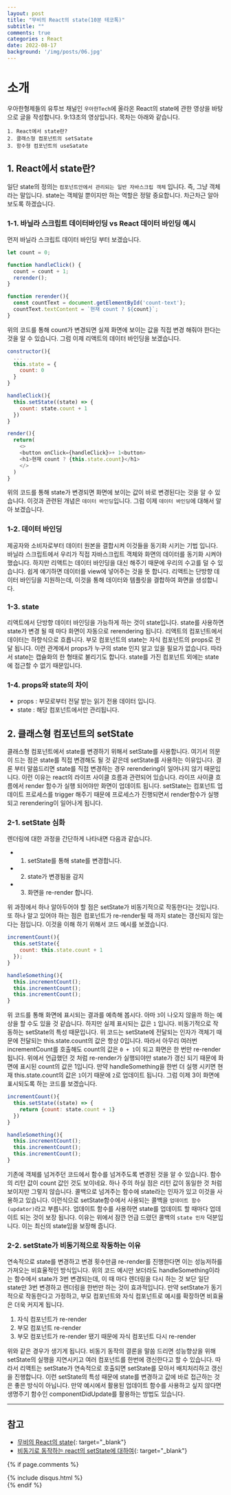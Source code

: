 ```yaml
---
layout: post
title: "무비의 React의 state(10분 테코톡)"
subtitle: ""
comments: true
categories : React
date: 2022-08-17
background: '/img/posts/06.jpg'
---
```


# 소개
우아한형제들의 유투브 채널인 `우아한Tech`에 올라온 React의 state에 관한 영상을 바탕으로 글을 작성합니다.
9:13초의 영상입니다.
목차는 아래와 같습니다.
```
1. React에서 state란?
2. 클래스형 컴포넌트의 setSatate
3. 함수형 컴포넌트의 useSatate
```

## 1. React에서 state란?
일단 state의 정의는 `컴포넌트안에서 관리되는 일반 자바스크립 객체` 입니다.
즉, 그냥 객체라는 말입니다.
state는 객체일 뿐이지만 하는 역할은 정말 중요합니다.
차근차근 알아보도록 하겠습니다.

### 1-1. 바닐라 스크립트 데이터바인딩 vs React 데이터 바인딩 예시
먼저 바닐라 스크립트 데이터 바인딩 부터 보겠습니다.
```javascript
let count = 0;

function handleClick() {
  count = count + 1;
  rerender();
}

function rerender(){
  const countText = document.getElementById('count-text');
  countText.textContent = `현재 count ? ${count}`;
}
```
위의 코드를 통해 count가 변경되면 실제 화면에 보이는 값을 직접 변경 해줘야 한다는 것을 알 수 있습니다.
그럼 이제 리액트의 데이터 바인딩을 보겠습니다.
<br/>
```javascript
constructor(){
  ...
  this.state = {
    count: 0
  }
}

handleClick(){
  this.setState((state) => {
    count: state.count + 1
  })
}

render(){
  return(
    <>
    <button onClick={handleClick}>+ 1<button>
    <h1>현재 count ? {this.state.count}</h1>
    </>
  )
}
```
위의 코드를 통해 state가 변경되면 화면에 보이는 값이 바로 변경된다는 것을 알 수 있습니다.
이것과 관련된 개념은 `데이터 바인딩`입니다.
그럼 이제 `데이터 바인딩`에 대해서 알아 보겠습니다.

### 1-2. 데이터 바인딩
제공자와 소비자로부터 데이터 원본을 결합시켜 이것들을 동기화 시키는 기법 입니다.
바닐라 스크립트에서 우리가 직접 자바스크립트 객체와 화면의 데이터를 동기화 시켜야 했습니다.
하지만 리액트는 데이터 바인딩을 대신 해주기 때문에 우리의 수고를 덜 수 있습니다.
쉽게 얘기하면 데이터를 view에 넣어주는 것을 뜻 합니다.
리액트는 단방향 데이터 바인딩을 지원하는데, 이것을 통해 데이터와 템플릿을 결합하여 화면을 생성합니다.

### 1-3. state
리액트에서 단방향 데이터 바인딩을 가능하게 하는 것이 state입니다.
state를 사용하면 state가 변경 될 때 마다 화면이 자동으로 rerendering 됩니다.
리액트의 컴포넌트에서 데이터는 하향식으로 흐릅니다.
부모 컴포넌트의 state는 자식 컴포넌트의 props로 전달 됩니다.
이런 관계에서 props가 누구의 state 인지 알고 있을 필요가 없습니다.
따라서 state는 캡슐화의 한 형태로 불리기도 합니다.
state를 가진 컴포넌트 외에는 state에 접근할 수 없기 때문입니다.

### 1-4. props와 state의 차이
- props : 부모로부터 전달 받는 읽기 전용 데이터 입니다.
- state : 해당 컴포넌트에서만 관리됩니다.

## 2. 클래스형 컴포넌트의 setState
클래스형 컴포넌트에서 state를 변경하기 위해서 setState를 사용합니다.
여기서 의문이 드는 점은 state를 직접 변경해도 될 것 같은데 setState를 사용하는 이유입니다.
결론 부터 말씀드리면 state를 직접 변경하는 경우 rerendering이 일어나지 않기 때문입니다.
이런 이유는 react의 라이프 사이클 흐름과 관련되어 있습니다.
라이프 사이클 흐름에서 render 함수가 실행 되어야만 화면이 업데이트 됩니다.
setState는 컴포넌트 업데이트 프로세스를 trigger 해주기 때문에 프로세스가 진행되면서 render함수가 실행되고 rerendering이 일어나게 됩니다.

### 2-1. setState 심화
렌더링에 대한 과정을 간단하게 나타내면 다음과 같습니다.
- 1. setState를 통해 state를 변경합니다.
- 2. state가 변경됨을 감지
- 3. 화면을 re-render 합니다.

위 과정에서 하나 알아두어야 할 점은 setState가 비동기적으로 작동한다는 것입니다.
또 하나 알고 있어야 하는 점은 컴포넌트가 re-render될 때 까지 state는 갱신되지 않는 다는 점입니다.
이것을 이해 하기 위해서 코드 예시를 보겠습니다.
```javascript
incrementCount(){
  this.setState({
    count: this.state.count + 1
  });
}

handleSomething(){
  this.incrementCount();
  this.incrementCount();
  this.incrementCount();
}
```
위 코드를 통해 화면에 표시되는 결과를 예측해 봅시다.
아마 `3`이 나오지 않을까 하는 예상을 할 수도 있을 것 같습니다.
하지만 실제 표시되는 값은 `1` 입니다.
비동기적으로 작동하는 setState의 특성 때문입니다.
위 코드는 setState에 전달되는 인자가 객체기 때문에 전달되는 this.state.count의 값은 항상 0입니다.
따라서 아무리 여러번 incrementCount를 호출해도 count의 값은 `0 + 1`이 되고 화면은 한 번만 re-render 됩니다.
위에서 언급했던 것 처럼 re-render가 실행되야만 state가 갱신 되기 때문에 화면에 표시된 count의 값은 1입니다.
만약 handleSomething을 한번 더 실행 시키면 현재 this.state.count의 값은 `1`이기 때문에 `2`로 업데이트 됩니다.
그럼 이제 3이 화면에 표시되도록 하는 코드를 보겠습니다.

```javascript
incrementCount(){
  this.setState((state) => {
    return {count: state.count + 1}
  })
}

handleSomething(){
  this.incrementCount();
  this.incrementCount();
  this.incrementCount();
}
```
기존에 객체를 넘겨주던 코드에서 함수를 넘겨주도록 변경된 것을 알 수 있습니다.
함수의 리턴 값이 count 값인 것도 보이네요.
하나 주의 하실 점은 리턴 값이 동일한 것 처럼 보이지만 그렇지 않습니다.
콜백으로 넘겨주는 함수에 state라는 인자가 있고 이것을 사용하고 있습니다.
이런식으로 setState함수에서 사용되는 콜백을 `업데이트 함수(updator)`라고 부릅니다.
업데이트 함수를 사용하면 state를 업데이트 할 때마다 업데이트 되는 것이 보장 됩니다.
이유는 위에서 잠깐 언급 드렸던 콜백의 `state 인자` 덕분입니다.
이는 최신의 state임을 보장해 줍니다.

### 2-2. setState가 비동기적으로 작동하는 이유
연속적으로 state를 변경하고 변경 횟수만큼 re-render를 진행한다면 이는 성능저하를 가져오는 비효율적인 방식입니다.
위의 코드 예시만 보더라도 handleSomething이라는 함수에서 state가 3번 변경되는데,
이 때 마다 렌더링을 다시 하는 것 보단 일단 state만 3번 변경하고 렌더링을 한번만 하는 것이 효과적입니다.
만약 setState가 동기적으로 작동한다고 가정하고, 부모 컴포넌트와 자식 컴포넌트로 예시를 확장하면 비효율은 더욱 커지게 됩니다.
1. 자식 컴포넌트가 re-render
2. 부모 컴포넌트 re-render
3. 부모 컴포넌트가 re-render 됐기 때문에 자식 컴포넌트 다시 re-render

위와 같은 경우가 생기게 됩니다.
비동기 동작의 결론을 말씀 드리면 성능향상을 위해 setState의 실행을 지연시키고 여러 컴포넌트를 한번에 갱신한다고 할 수 있습니다.
따라서 리액트는 setState가 연속적으로 호출되면 setState를 모아서 배치처리하고 갱신을 진행합니다.
이런 setState의 특성 때문에 state를 변경하고 값에 바로 접근하는 것은 좋은 방식이 아닙니다.
만약 예시에서 활용된 업데이트 함수를 사용하고 싶지 않다면 생명주기 함수인 componentDidUpdate를 활용하는 방법도 있습니다.






---
## 참고
- [무비의 React의 state](https://m.youtube.com/watch?v=NpTizz_qgtA){: target="_blank"}
- [비동기로 동작하는 react의 setState에 대하여](https://velog.io/@kym123123/%EB%B9%84%EB%8F%99%EA%B8%B0%EB%A1%9C-%EB%8F%99%EC%9E%91%ED%95%98%EB%8A%94-react%EC%9D%98-setState%EC%97%90-%EB%8C%80%ED%95%98%EC%97%AC){: target="_blank"}


{% if page.comments %}
<div id="post-disqus" class="container">
{% include disqus.html %}
</div>
{% endif %}
